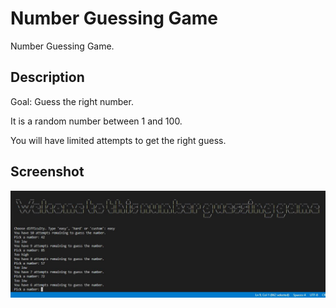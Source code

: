 # Number Guessing Game

Number Guessing Game. 

## Description

Goal: Guess the right number.

It is a random number between 1 and 100.

You will have limited attempts to get the right guess.

## Screenshot
![alt text](https://raw.githubusercontent.com/JakobRossner/Python-Small-Projects/main/NumberGuessingGame/Screenshot_GuessNumber_game_1.JPG)
